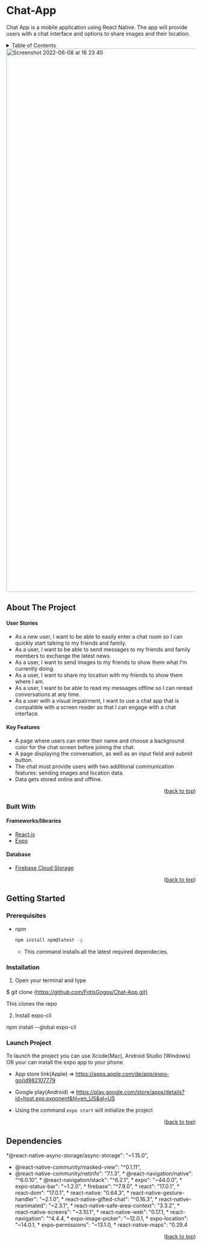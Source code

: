 # Chat-App

Chat App is a mobile application using React Native. The app will provide users with a chat interface and options to share images and their location.

<!-- TABLE OF CONTENTS -->
<details>
  <summary>Table of Contents</summary>
  <ol>
    <li>
      <a href="#about-the-project">About The Project</a>
      <ul>
        <li><a href="#built-with">Built With</a></li>
      </ul>
    </li>
    <li>
      <a href="#getting-started">Getting Started</a>
      <ul>
        <li><a href="#prerequisites">Prerequisites</a></li>
        <li><a href="#installation">Installation</a></li>
      </ul>
      </li>
    <li><a href="#Dependencies">Dependencies</a></li>
  </ol>
</details>

<img width="1440" alt="Screenshot 2022-06-08 at 16 23 40" src="https://user-images.githubusercontent.com/83247314/172641830-c9fe1d27-f42c-4fd1-a7e1-2dd0efa1dab9.png">

<!-- ABOUT THE PROJECT -->
## About The Project


#### User Stories
* As a new user, I want to be able to easily enter a chat room so I can quickly start talking to my
friends and family.
* As a user, I want to be able to send messages to my friends and family members to exchange
the latest news.
* As a user, I want to send images to my friends to show them what I’m currently doing.
* As a user, I want to share my location with my friends to show them where I am.
* As a user, I want to be able to read my messages offline so I can reread conversations at any
time.
* As a user with a visual impairment, I want to use a chat app that is compatible with a screen
reader so that I can engage with a chat interface.

#### Key Features
* A page where users can enter their name and choose a background color for the chat screen
before joining the chat.
* A page displaying the conversation, as well as an input field and submit button.
* The chat must provide users with two additional communication features: sending images
and location data.
* Data gets stored online and offline.

<p align="right">(<a href="#top">back to top</a>)</p>

### Built With

#### Frameworks/libraries

* [React.js](https://reactjs.org/)
* [Expo](https://expo.dev/)

#### Database

* [Firebase Cloud Storage](https://firebase.google.com/)


<p align="right">(<a href="#top">back to top</a>)</p>

<!-- GETTING STARTED -->
## Getting Started

### Prerequisites

* npm
  ```sh
  npm install npm@latest -g
  ```
  * This command installs all the latest required  dependecies.
 
 ### Installation
 
 1) Open your terminal and type

$ git clone {https://github.com/FotisGogos/Chat-App.git}

This clones the repo
 
 2) Install expo-cli 
  
npm install --global expo-cli

 ### Launch Project

To launch the project you can use Xcode(Mac), Android Studio (Windows) OR your can install the expo app to your phone.

* App store link(Apple) => https://apps.apple.com/de/app/expo-go/id982107779
* Google play(Android) => https://play.google.com/store/apps/details?id=host.exp.exponent&hl=en_US&gl=US

* Using the command  ``` expo start ``` will initialize the project

<p align="right">(<a href="#top">back to top</a>)</p>


<!-- DEPENDENCIES -->
##  Dependencies

 *@react-native-async-storage/async-storage": "~1.15.0",
  * @react-native-community/masked-view": "^0.1.11",
   * @react-native-community/netinfo": "7.1.3",
    * @react-navigation/native": "^6.0.10",
    * @react-navigation/stack": "^6.2.1",
    * expo": "~44.0.0",
    * expo-status-bar": "~1.2.0",
    * firebase": "^7.9.0",
    * react": "17.0.1",
    * react-dom": "17.0.1",
    * react-native: "0.64.3",
    * react-native-gesture-handler": "~2.1.0",
    * react-native-gifted-chat": "^0.16.3",
    * react-native-reanimated": "~2.3.1",
    * react-native-safe-area-context": "3.3.2",
    * react-native-screens": "~3.10.1",
    * react-native-web": "0.17.1,
    * react-navigation": "^4.4.4,
    * expo-image-picker": "~12.0.1,
    * expo-location": "~14.0.1,
    * expo-permissions": "~13.1.0,
    * react-native-maps": "0.29.4

<p align="right">(<a href="#top">back to top</a>)</p>
